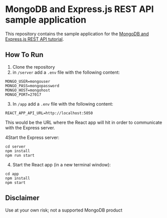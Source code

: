# MongoDB and Express.js REST API sample application

This repository contains the sample application for the [MongoDB and Express.js REST API tutorial](https://www.mongodb.com/languages/express-mongodb-rest-api-tutorial).

## How To Run

1. Clone the repository
2. in `/server` add a `.env` file with the following content:
```
MONGO_USER=mongouser
MONGO_PASS=mongopassword
MONGO_HOST=mongohost
MONGO_PORT=27017
```
3. In `/app` add a `.env` file with the following content:
```
REACT_APP_API_URL=http://localhost:5050
```

This would be the URL where the React app will hit in order to communicate with the Express server.

4Start the Express server:
```
cd server
npm install
npm run start
```

4. Start the React app (in a new terminal window):
```
cd app
npm install
npm start
```

## Disclaimer

Use at your own risk; not a supported MongoDB product
